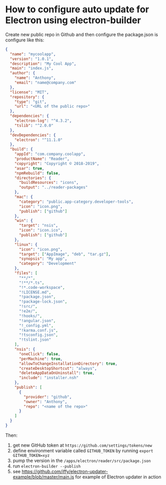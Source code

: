 # How to configure auto update for Electron using electron-builder

Create new public repo in Github and then configure the package.json is configure like this:

```json
{
  "name": "mycoolapp",
  "version": "1.0.1",
  "description": "My Cool App",
  "main": "index.js",
  "author": {
    "name": "Anthony",
    "email": "name@company.com"
  },
  "license": "MIT",
  "repository": {
    "type": "git",
    "url": "<URL of the public repo>"
  },
  "dependencies": {
    "electron-log": "^4.3.2",
    "tslib": "^2.0.0"
  },
  "devDependencies": {
    "electron": "^11.1.0"
  },
  "build": {
    "appId": "com.company.coolapp",
    "productName": "Reader",
    "copyright": "Copyright © 2018-2019",
    "asar": true,
    "npmRebuild": false,
    "directories": {
      "buildResources": "icons",
      "output": "../reader-packages"
    },
    "mac": {
      "category": "public.app-category.developer-tools",
      "icon": "icon.png",
      "publish": ["github"]
    },
    "win": {
      "target": "nsis",
      "icon": "icon.ico",
      "publish": ["github"]
    },
    "linux": {
      "icon": "icon.png",
      "target": ["AppImage", "deb", "tar.gz"],
      "synopsis": "My app",
      "category": "Development"
    },
    "files": [
      "**/*",
      "!**/*.ts",
      "!*.code-workspace",
      "!LICENSE.md",
      "!package.json",
      "!package-lock.json",
      "!src/",
      "!e2e/",
      "!hooks/",
      "!angular.json",
      "!_config.yml",
      "!karma.conf.js",
      "!tsconfig.json",
      "!tslint.json"
    ],
    "nsis": {
      "oneClick": false,
      "perMachine": true,
      "allowToChangeInstallationDirectory": true,
      "createDesktopShortcut": "always",
      "deleteAppDataOnUninstall": true,
      "include": "installer.nsh"
    },
    "publish": [
      {
        "provider": "github",
        "owner": "Anthony",
        "repo": "<name of the repo>"
      }
    ]
  }
}
```

Then:

1. get new GitHub token at `https://github.com/settings/tokens/new`
1. define environment variable called `GITHUB_TOKEN` by running `export GITHUB_TOKEN=xyz`
1. pump the version in the `/apps/electron/reader/src/package.json`
1. run `electron-builder --publish`
1. see https://github.com/iffy/electron-updater-example/blob/master/main.js for example of Electron updater in action
